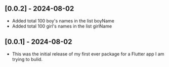 ## [0.0.2] - 2024-08-02

* Added total 100 boy's names in the list boyName
* Added total 100 girl's names in the list girlName 


## [0.0.1] - 2024-08-02

* This was the initial release of my first ever package for a Flutter app I am trying to bulid.